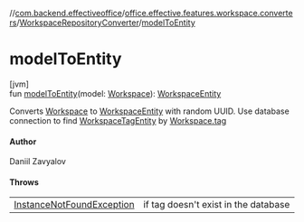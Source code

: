 //[com.backend.effectiveoffice](../../../index.md)/[office.effective.features.workspace.converters](../index.md)/[WorkspaceRepositoryConverter](index.md)/[modelToEntity](model-to-entity.md)

# modelToEntity

[jvm]\
fun [modelToEntity](model-to-entity.md)(model: [Workspace](../../office.effective.model/-workspace/index.md)): [WorkspaceEntity](../../office.effective.features.workspace.repository/-workspace-entity/index.md)

Converts [Workspace](../../office.effective.model/-workspace/index.md) to [WorkspaceEntity](../../office.effective.features.workspace.repository/-workspace-entity/index.md) with random UUID. Use database connection to find [WorkspaceTagEntity](../../office.effective.features.workspace.repository/-workspace-tag-entity/index.md) by [Workspace.tag](../../office.effective.model/-workspace/tag.md)

#### Author

Daniil Zavyalov

#### Throws

| | |
|---|---|
| [InstanceNotFoundException](../../office.effective.common.exception/-instance-not-found-exception/index.md) | if tag doesn't exist in the database |
